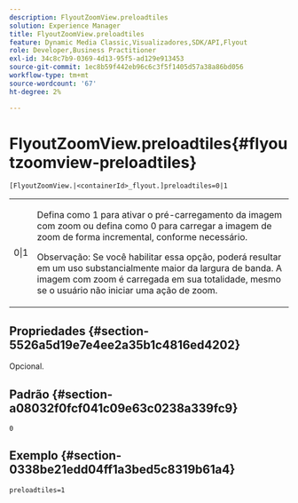 ```yaml
---
description: FlyoutZoomView.preloadtiles
solution: Experience Manager
title: FlyoutZoomView.preloadtiles
feature: Dynamic Media Classic,Visualizadores,SDK/API,Flyout
role: Developer,Business Practitioner
exl-id: 34c8c7b9-0369-4d13-95f5-ad129e913453
source-git-commit: 1ec8b59f442eb96c6c3f5f1405d57a38a86bd056
workflow-type: tm+mt
source-wordcount: '67'
ht-degree: 2%

---
```


# FlyoutZoomView.preloadtiles{#flyoutzoomview-preloadtiles}

`[FlyoutZoomView.|<containerId>_flyout.]preloadtiles=0|1`

<table id="table_8E44EC404A1A45C59EA1EF2766613930"> 
 <tbody> 
  <tr> 
   <td colname="col1"> <p> <span class="codeph"> 0|1  </span> </p> </td> 
   <td colname="col2"> <p> Defina como <span class="codeph"> 1</span> para ativar o pré-carregamento da imagem com zoom ou defina como <span class="codeph"> 0</span> para carregar a imagem de zoom de forma incremental, conforme necessário. </p> <p> <p>Observação:  Se você habilitar essa opção, poderá resultar em um uso substancialmente maior da largura de banda. A imagem com zoom é carregada em sua totalidade, mesmo se o usuário não iniciar uma ação de zoom. </p> </p> </td> 
  </tr> 
 </tbody> 
</table>

## Propriedades {#section-5526a5d19e7e4ee2a35b1c4816ed4202}

Opcional.

## Padrão {#section-a08032f0fcf041c09e63c0238a339fc9}

`0`

## Exemplo {#section-0338be21edd04ff1a3bed5c8319b61a4}

`preloadtiles=1`
